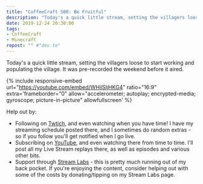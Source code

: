 ```yaml
---
title: "CoffeeCraft S00: Be Fruitful"
description: "Today's a quick little stream, setting the villagers loose to start working and populating the village. It was pre-recorded the weekend before it aired."
date: 2019-12-24 20:30:00
tags:
- CoffeeCraft
- Minecraft
repost: "" #"dev.to"
---
```


Today's a quick little stream, setting the villagers loose to start working and populating the village. It was pre-recorded the weekend before it aired.
<!--more-->

{% include responsive-embed url="https://youtube.com/embed/WHilSljHKG4" ratio="16:9" extra='frameborder="0" allow="accelerometer; autoplay; encrypted-media; gyroscope; picture-in-picture" allowfullscreen' %}

Help out by:
 * Following on [Twtich](https://twitch.tv/AnonJr_Live), and even watching when you have time! I have my streaming schedule posted there, and I sometimes do random extras - so if you follow you'll get notified when I go live.
 * Subscribing on [YouTube](http://www.youtube.com/channel/UCXafqhKHbkSUIrq0LAuu0tw), and even watching there from time to time. I'll post all my Live Stream replays there, as well as episodes and various other bits.
 * Support through [Stream Labs](https://streamlabs.com/anonjr_live) - this is pretty much running out of my back pocket. If you're enjoying the content, consider helping out with some of the costs by donating/tipping on my Stream Labs page.